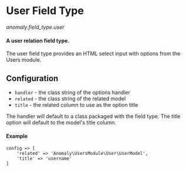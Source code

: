 # User Field Type

*anomaly.field_type.user*

#### A user relation field type.

The user field type provides an HTML select input with options from the Users module.

## Configuration

- `handler` - the class string of the options handler
- `related` - the class string of the related model
- `title` - the related column to use as the option title 

The handler will default to a class packaged with the field type. The title option will default to the model's title column.  

#### Example

	config => [
	    'related' => 'Anomaly\UsersModule\User\UserModel',
	    'title' => 'username'
	]
